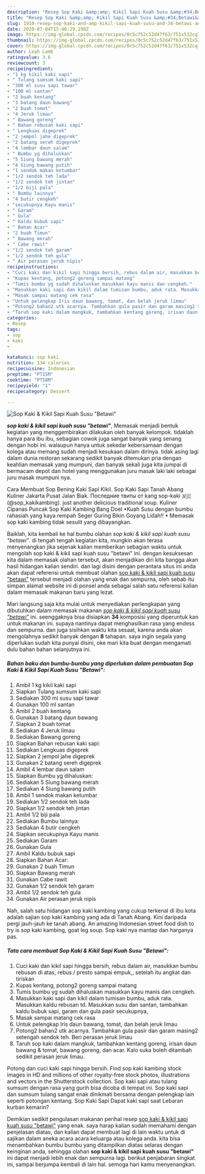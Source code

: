 ```yaml
---
description: "Resep Sop Kaki &amp;amp; Kikil Sapi Kuah Susu &amp;#34;Betawi&amp;#34; yang Lezat"
title: "Resep Sop Kaki &amp;amp; Kikil Sapi Kuah Susu &amp;#34;Betawi&amp;#34; yang Lezat"
slug: 1910-resep-sop-kaki-and-amp-kikil-sapi-kuah-susu-and-34-betawi-and-34-yang-lezat
date: 2020-07-04T15:46:29.190Z
image: https://img-global.cpcdn.com/recipes/0c5c752c52d47f63/751x532cq70/sop-kaki-kikil-sapi-kuah-susu-betawi-foto-resep-utama.jpg
thumbnail: https://img-global.cpcdn.com/recipes/0c5c752c52d47f63/751x532cq70/sop-kaki-kikil-sapi-kuah-susu-betawi-foto-resep-utama.jpg
cover: https://img-global.cpcdn.com/recipes/0c5c752c52d47f63/751x532cq70/sop-kaki-kikil-sapi-kuah-susu-betawi-foto-resep-utama.jpg
author: Leah Lamb
ratingvalue: 3.6
reviewcount: 3
recipeingredient:
- "1 kg kikil kaki sapi"
- " Tulang sumsum kaki sapi"
- "300 ml susu sapi tawar"
- "100 ml santan"
- "2 buah kentang"
- "3 batang daun bawang"
- "2 buah tomat"
- "4 Jeruk limau"
- " Bawang goreng"
- " Bahan rebusan kaki sapi"
- " Lengkuas digeprek"
- "2 jempol jahe digeprek"
- "2 batang sereh digeprek"
- "4 lembar daun salam"
- " Bumbu yg dihaluskan"
- "5 Siung bawang merah"
- "4 Siung bawang putih"
- "1 sendok makan ketumbar"
- "1/2 sendok teh lada"
- "1/2 sendok teh jintan"
- "1/2 biji pala"
- " Bumbu lainnya"
- "4 butir cengkeh"
- "secukupnya Kayu manis"
- " Garam"
- " Gula"
- " Kaldu bubuk sapi"
- " Bahan Acar"
- "2 buah Timun"
- " Bawang merah"
- " Cabe rawit"
- "1/2 sendok teh garam"
- "1/2 sendok teh gula"
- " Air perasan jeruk nipis"
recipeinstructions:
- "Cuci kaki dan kikil sapi hingga bersih, rebus dalam air, masukkan bumbu rebusan di atas, rebus / presto sampai empuk,, setelah itu angkat dan tiriskan"
- "Kupas kentang, potong2 goreng sampai matang"
- "Tumis bumbu yg sudah dihaluskan masukkan kayu manis dan cengkeh."
- "Masukkan kaki sapi dan kikil dalam tumisan bumbu, aduk rata. Masukkan kaldu rebusan td. Masukkan susu dan santan, tambahkan kaldu bubuk sapi, garam dan gula pasir secukupnya,"
- "Masak sampai matang cek rasa"
- "Untuk pelengkap Iris daun bawang, tomat, dan belah jeruk limau"
- "Potong2 bahan2 utk acarnya. Tambahkan gula pasir dan garam masing2 setengah sendok teh. Beri perasan jeruk limau"
- "Taruh sop kaki dalam mangkuk, tambahkan kentang goreng, irisan daun bawang &amp; tomat, bawang goreng, dan acar. Kalo suka boleh ditambah sedikit perasan jeruk limau."
categories:
- Resep
tags:
- sop
- kaki
- 

katakunci: sop kaki  
nutrition: 134 calories
recipecuisine: Indonesian
preptime: "PT15M"
cooktime: "PT58M"
recipeyield: "1"
recipecategory: Dessert

---
```



![Sop Kaki &amp; Kikil Sapi Kuah Susu &#34;Betawi&#34;](https://img-global.cpcdn.com/recipes/0c5c752c52d47f63/751x532cq70/sop-kaki-kikil-sapi-kuah-susu-betawi-foto-resep-utama.jpg)

<b><i>sop kaki &amp; kikil sapi kuah susu &#34;betawi&#34;</i></b>, Memasak menjadi bentuk kegiatan yang menggembirakan dilakukan oleh banyak kelompok. tidaklah hanya para ibu ibu, sebagian cowok juga sangat banyak yang senang dengan hobi ini. walaupun hanya untuk sekedar kebersamaan dengan kolega atau memang sudah menjadi kesukaan dalam dirinya. tidak asing lagi dalam dunia restoran sekarang sedikit banyak ditemukan pria dengan keahlian memasak yang mumpuni, dan banyak sekali juga kita jumpai di bermacam depot dan hotel yang menggunakan juru masak laki laki sebagai juru masak mumpuni nya.

Cara Membuat Sop Bening Kaki Sapi Kikil. Sop Kaki Sapi Tanah Abang Kuliner Jakarta Pusat Jalan Biak. Последние твиты от kang sop-kaki 🇲🇨 (@sop_kakikambing). just another delicious traditional soup. Kuliner Cipanas Puncak Sop Kaki Kambing Bang Doel •Kuah Susu dengan bumbu rahasiah yang kaya rempah Seger Guring Bikin Goyang Lidah!! • Memasak sop kaki kambing tidak sesulit yang dibayangkan.

Baiklah, kita kembali ke hal bumbu olahan <i>sop kaki &amp; kikil sapi kuah susu &#34;betawi&#34;</i>. di tengah tengah kegiatan kita, mungkin akan terasa menyenangkan jika sejenak kalian memberikan sebagian waktu untuk mengolah sop kaki &amp; kikil sapi kuah susu &#34;betawi&#34; ini. dengan kesuksesan kita dalam memasak olahan tersebut, akan menjadikan diri kita bangga akan hasil hidangan kalian sendiri. dan lagi disini dengan perantara situs ini anda akan dapat referensi untuk membuat olahan <u>sop kaki &amp; kikil sapi kuah susu &#34;betawi&#34;</u> tersebut menjadi olahan yang enak dan sempurna, oleh sebab itu simpan alamat website ini di ponsel anda sebagai salah satu referensi kalian dalam memasak makanan baru yang lezat.


Mari langsung saja kita mulai untuk menyediakan perlengkapan yang dibutuhkan dalam memasak makanan <u><i>sop kaki &amp; kikil sapi kuah susu &#34;betawi&#34;</i></u> ini. seenggaknya bisa disiapkan <b>34</b> komposisi yang diperuntuk kan untuk makanan ini. supaya nantinya dapat menghasilkan rasa yang endess dan sempurna. dan juga sisihkan waktu kita sesaat, karena anda akan mengolahnya sedikit banyak dengan <b>8</b> tahapan. saya ingin segala yang diperlukan sudah kita punyai disini, oke mari kita buat dengan mengamati dulu bahan bahan selanjutnya ini.

<!--inarticleads1-->

##### Bahan baku dan bumbu-bumbu yang diperlukan dalam pembuatan Sop Kaki &amp; Kikil Sapi Kuah Susu &#34;Betawi&#34;:

1. Ambil 1 kg kikil kaki sapi
1. Siapkan  Tulang sumsum kaki sapi
1. Sediakan 300 ml susu sapi tawar
1. Gunakan 100 ml santan
1. Ambil 2 buah kentang
1. Gunakan 3 batang daun bawang
1. Siapkan 2 buah tomat
1. Sediakan 4 Jeruk limau
1. Sediakan  Bawang goreng
1. Siapkan  Bahan rebusan kaki sapi:
1. Sediakan  Lengkuas digeprek
1. Siapkan 2 jempol jahe digeprek
1. Gunakan 2 batang sereh digeprek
1. Ambil 4 lembar daun salam
1. Siapkan  Bumbu yg dihaluskan:
1. Sediakan 5 Siung bawang merah
1. Sediakan 4 Siung bawang putih
1. Ambil 1 sendok makan ketumbar
1. Sediakan 1/2 sendok teh lada
1. Siapkan 1/2 sendok teh jintan
1. Ambil 1/2 biji pala
1. Sediakan  Bumbu lainnya:
1. Sediakan 4 butir cengkeh
1. Siapkan secukupnya Kayu manis
1. Sediakan  Garam
1. Gunakan  Gula
1. Ambil  Kaldu bubuk sapi
1. Siapkan  Bahan Acar:
1. Gunakan 2 buah Timun
1. Siapkan  Bawang merah
1. Gunakan  Cabe rawit
1. Gunakan 1/2 sendok teh garam
1. Ambil 1/2 sendok teh gula
1. Gunakan  Air perasan jeruk nipis


Nah, salah satu hidangan sop kaki kambing yang cukup terkenal di ibu kota adalah sajian sop kaki kambing yang ada di Tanah Abang. Kini daripada pergi jauh-jauh ke tanah abang. An amazing Indonesian street food dish to try is sop kaki kambing, goat leg soup. Sop kaki nya mantap dan harganya pas. 

<!--inarticleads2-->

##### Tata cara membuat Sop Kaki &amp; Kikil Sapi Kuah Susu &#34;Betawi&#34;:

1. Cuci kaki dan kikil sapi hingga bersih, rebus dalam air, masukkan bumbu rebusan di atas, rebus / presto sampai empuk,, setelah itu angkat dan tiriskan
1. Kupas kentang, potong2 goreng sampai matang
1. Tumis bumbu yg sudah dihaluskan masukkan kayu manis dan cengkeh.
1. Masukkan kaki sapi dan kikil dalam tumisan bumbu, aduk rata. Masukkan kaldu rebusan td. Masukkan susu dan santan, tambahkan kaldu bubuk sapi, garam dan gula pasir secukupnya,
1. Masak sampai matang cek rasa
1. Untuk pelengkap Iris daun bawang, tomat, dan belah jeruk limau
1. Potong2 bahan2 utk acarnya. Tambahkan gula pasir dan garam masing2 setengah sendok teh. Beri perasan jeruk limau
1. Taruh sop kaki dalam mangkuk, tambahkan kentang goreng, irisan daun bawang &amp; tomat, bawang goreng, dan acar. Kalo suka boleh ditambah sedikit perasan jeruk limau.


Potong dan cuci kaki sapi hingga bersih. Find sop kaki kambing stock images in HD and millions of other royalty-free stock photos, illustrations and vectors in the Shutterstock collection. Sop kaki sapi atau tulang sumsum dengan rasa yang gurih bisa dicoba di tempat ini. Sop kaki sapi dan sumsum tulang sangat enak dinikmati bersama dengan pelengkap lain seperti potongan kentang. Sop Kaki Sapi Dapat kaki sapi saat Lebaran kurban kemarin? 

Demikian sedikit pengulasan makanan perihal resep <u>sop kaki &amp; kikil sapi kuah susu &#34;betawi&#34;</u> yang enak. saya harap kalian sudah memahami dengan penjelasan diatas, dan kalian dapat membuat lagi di lain waktu untuk di sajikan dalam aneka acara acara keluarga atau kolega anda. kita bisa menambahkan bumbu bumbu yang ditampilkan diatas selaras dengan keinginan anda, sehingga olahan <b>sop kaki &amp; kikil sapi kuah susu &#34;betawi&#34;</b> ini dapat menjadi lebih enak dan sempurna lagi. berikut penjabaran singkat ini, sampai berjumpa kembali di lain hal. semoga hari kamu menyenangkan.

